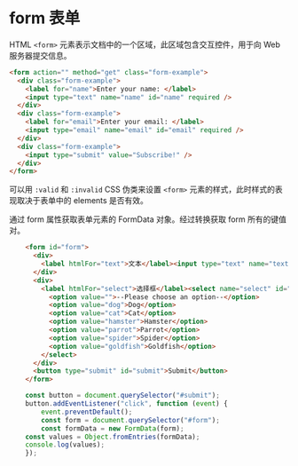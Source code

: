 # form 表单

HTML `<form>` 元素表示文档中的一个区域，此区域包含交互控件，用于向 Web 服务器提交信息。


```html
<form action="" method="get" class="form-example">
  <div class="form-example">
    <label for="name">Enter your name: </label>
    <input type="text" name="name" id="name" required />
  </div>
  <div class="form-example">
    <label for="email">Enter your email: </label>
    <input type="email" name="email" id="email" required />
  </div>
  <div class="form-example">
    <input type="submit" value="Subscribe!" />
  </div>
</form>

```

可以用 `:valid` 和 `:invalid` CSS 伪类来设置 `<form>` 元素的样式，此时样式的表现取决于表单中的 elements 是否有效。


通过 form 属性获取表单元素的 FormData 对象。经过转换获取 form 所有的键值对。

```html
    <form id="form">
      <div>
        <label htmlFor="text">文本</label><input type="text" name="text" id="text" />
      </div>
      <div>
        <label htmlFor="select">选择框</label><select name="select" id="select">
          <option value="">--Please choose an option--</option>
          <option value="dog">Dog</option>
          <option value="cat">Cat</option>
          <option value="hamster">Hamster</option>
          <option value="parrot">Parrot</option>
          <option value="spider">Spider</option>
          <option value="goldfish">Goldfish</option>
        </select>
      </div>
      <button type="submit" id="submit">Submit</button>
    </form>
```

```javascript
	const button = document.querySelector("#submit");
	button.addEventListener("click", function (event) {
		event.preventDefault();
		const form = document.querySelector("#form");
		const formData = new FormData(form);
    const values = Object.fromEntries(formData);
    console.log(values);
	});
```


<code src="./index.tsx" title="form"></code>


